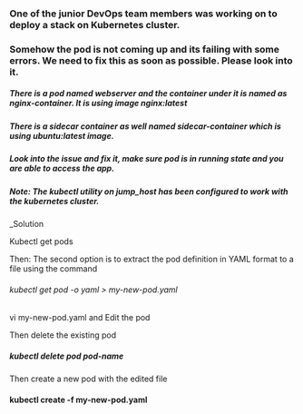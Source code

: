 ### One of the junior DevOps team members was working on to deploy a stack on Kubernetes cluster. 
### Somehow the pod is not coming up and its failing with some errors. We need to fix this as soon as possible. Please look into it.



##### There is a pod named webserver and the container under it is named as nginx-container. It is using image nginx:latest

#####  There is a sidecar container as well named sidecar-container which is using ubuntu:latest image.

##### Look into the issue and fix it, make sure pod is in running state and you are able to access the app.

#####  Note: The kubectl utility on jump_host has been configured to work with the kubernetes cluster.


_Solution

Kubectl get pods 

Then:
The second option is to extract the pod definition in YAML format to a file using the command 
###### kubectl get pod <pod name> -o yaml > my-new-pod.yaml
  vi my-new-pod.yaml
and Edit the pod 
  
Then delete the existing pod 
#####   kubectl delete pod pod-name
Then create a new pod with the edited file
#### kubectl create -f my-new-pod.yaml

